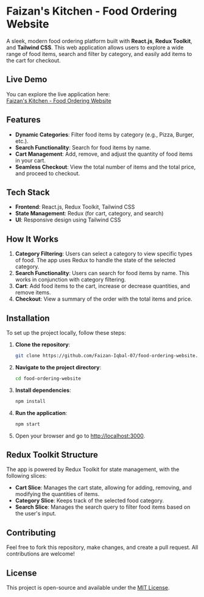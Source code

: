 # **Faizan's Kitchen - Food Ordering Website**

A sleek, modern food ordering platform built with **React.js**, **Redux Toolkit**, and **Tailwind CSS**. This web application allows users to explore a wide range of food items, search and filter by category, and easily add items to the cart for checkout.

## **Live Demo**
You can explore the live application here:  
[Faizan's Kitchen - Food Ordering Website](https://food-ordering-website-gules.vercel.app/)

## **Features**
- **Dynamic Categories**: Filter food items by category (e.g., Pizza, Burger, etc.).
- **Search Functionality**: Search for food items by name.
- **Cart Management**: Add, remove, and adjust the quantity of food items in your cart.
- **Seamless Checkout**: View the total number of items and the total price, and proceed to checkout.

## **Tech Stack**
- **Frontend**: React.js, Redux Toolkit, Tailwind CSS
- **State Management**: Redux (for cart, category, and search)
- **UI**: Responsive design using Tailwind CSS

## **How It Works**
1. **Category Filtering**: Users can select a category to view specific types of food. The app uses Redux to handle the state of the selected category.
2. **Search Functionality**: Users can search for food items by name. This works in conjunction with category filtering.
3. **Cart**: Add food items to the cart, increase or decrease quantities, and remove items.
4. **Checkout**: View a summary of the order with the total items and price.

## **Installation**
To set up the project locally, follow these steps:

1. **Clone the repository**:
   ```bash
   git clone https://github.com/Faizan-Iqbal-07/food-ordering-website.git
   ```
   
2. **Navigate to the project directory**:
   ```bash
   cd food-ordering-website
   ```

3. **Install dependencies**:
   ```bash
   npm install
   ```

4. **Run the application**:
   ```bash
   npm start
   ```

5. Open your browser and go to [http://localhost:3000](http://localhost:3000).

## **Redux Toolkit Structure**
The app is powered by Redux Toolkit for state management, with the following slices:

- **Cart Slice**: Manages the cart state, allowing for adding, removing, and modifying the quantities of items.
- **Category Slice**: Keeps track of the selected food category.
- **Search Slice**: Manages the search query to filter food items based on the user's input.

## **Contributing**
Feel free to fork this repository, make changes, and create a pull request. All contributions are welcome!

## **License**
This project is open-source and available under the [MIT License](LICENSE).
